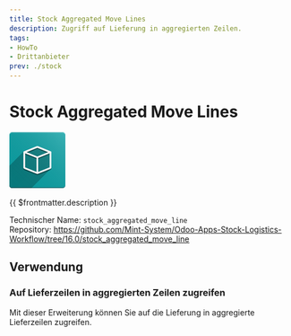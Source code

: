 ```yaml
---
title: Stock Aggregated Move Lines
description: Zugriff auf Lieferung in aggregierten Zeilen.
tags:
- HowTo
- Drittanbieter
prev: ./stock
---
```

# Stock Aggregated Move Lines
![icon_oms_box](attachments/icon_oms_box.png)

{{ $frontmatter.description }}

Technischer Name: `stock_aggregated_move_line`\
Repository: <https://github.com/Mint-System/Odoo-Apps-Stock-Logistics-Workflow/tree/16.0/stock_aggregated_move_line>

## Verwendung

### Auf Lieferzeilen in aggregierten Zeilen zugreifen

Mit dieser Erweiterung können Sie auf die Lieferung in aggregierte Lieferzeilen zugreifen.
